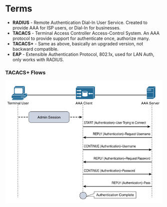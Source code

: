 # Terms

* **RADIUS** - Remote Authentication Dial-In User Service. Created to provide AAA for ISP users, or Dial-In for businesses.
* **TACACS** - Terminal Access Controller Access-Control System. An AAA protocol to provide support for authenticate once, authorize many.
* **TACACS+** - Same as above, basically an upgraded version, not backward compatible.
* **EAP** - Extensible Authentication Protocol, 802.1x, used for LAN Auth, only works with RADIUS.

### TACACS+ Flows

![tacacs-plus-authentication-flows](./images/tacacs-plus-authentication-flows.png)

